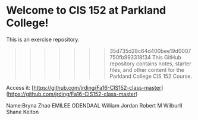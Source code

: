 # Welcome to CIS 152 at Parkland College!
This is an exercise repository.

>>>>>>> 35d735d28c64d400bee19d0007750fb993318f34
This GitHub repository contains notes, starter files, and other content for the Parkland College CIS 152 Course.

Access it: [https://github.com/jrding/Fa16-CIS152-class-master] (https://github.com/jrding/Fa16-CIS152-class-master)

Name:Bryna Zhao
EMILEE ODENDAAL
William Jordan
Robert M WilburII
Shane Kelton